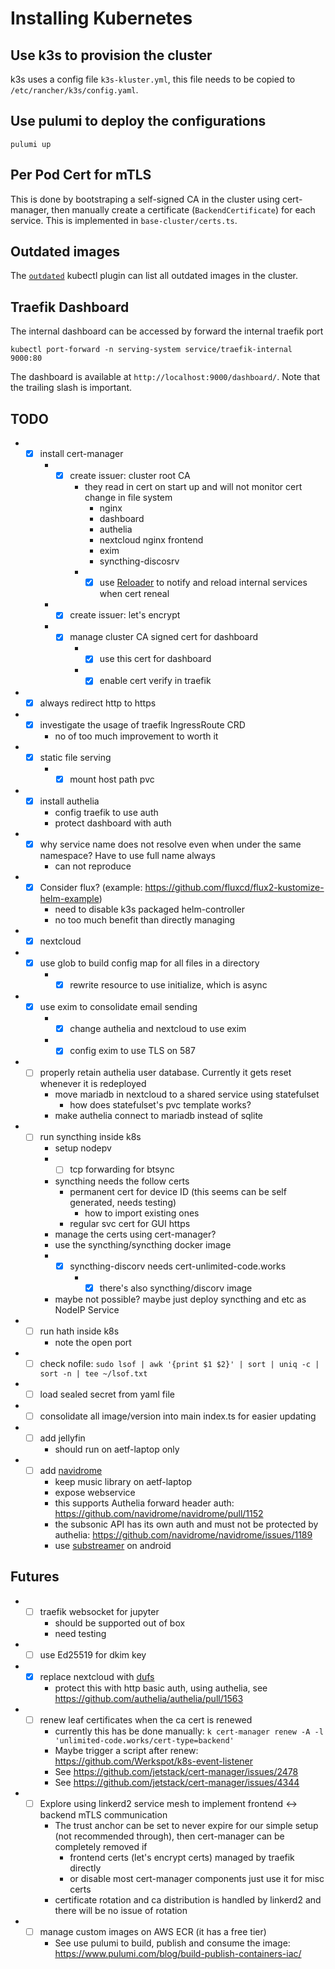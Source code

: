 # Installing Kubernetes

## Use k3s to provision the cluster

k3s uses a config file `k3s-kluster.yml`, this file needs to be copied to `/etc/rancher/k3s/config.yaml`.

## Use pulumi to deploy the configurations

`pulumi up`

## Per Pod Cert for mTLS
This is done by bootstraping a self-signed CA in the cluster using cert-manager,
then manually create a certificate (`BackendCertificate`) for each service.
This is implemented in `base-cluster/certs.ts`.

## Outdated images

The [`outdated`](https://github.com/replicatedhq/outdated) kubectl plugin can list all outdated
images in the cluster.

## Traefik Dashboard

The internal dashboard can be accessed by forward the internal traefik port

```
kubectl port-forward -n serving-system service/traefik-internal 9000:80
```

The dashboard is available at `http://localhost:9000/dashboard/`.
Note that the trailing slash is important.

## TODO

- - [x] install cert-manager
    * - [x] create issuer: cluster root CA
        + they read in cert on start up and will not monitor cert change in file system
            + nginx
            + dashboard
            + authelia
            + nextcloud nginx frontend
            + exim
            + syncthing-discosrv
        + - [x] use [Reloader](https://github.com/stakater/Reloader) to notify and reload internal services when cert reneal
    * - [x] create issuer: let's encrypt
    * - [x] manage cluster CA signed cert for dashboard
        + - [x] use this cert for dashboard
        + - [x] enable cert verify in traefik
- - [x] always redirect http to https
- - [x] investigate the usage of traefik IngressRoute CRD
    * no of too much improvement to worth it
- - [x] static file serving
    * - [x] mount host path pvc
- - [x] install authelia
    * config traefik to use auth
    * protect dashboard with auth
- - [x] why service name does not resolve even when under the same namespace? Have to use full name always
    * can not reproduce
- - [x] Consider flux? (example: https://github.com/fluxcd/flux2-kustomize-helm-example)
    * need to disable k3s packaged helm-controller
    * no too much benefit than directly managing
- - [x] nextcloud
- - [x] use glob to build config map for all files in a directory
    * - [x] rewrite resource to use initialize, which is async
- - [x] use exim to consolidate email sending
    * - [x] change authelia and nextcloud to use exim
    * - [x] config exim to use TLS on 587
- - [ ] properly retain authelia user database. Currently it gets reset whenever it is redeployed
    * move mariadb in nextcloud to a shared service using statefulset
        + how does statefulset's pvc template works?
    * make authelia connect to mariadb instead of sqlite
- - [ ] run syncthing inside k8s
    * setup nodepv
    * - [ ] tcp forwarding for btsync
    * syncthing needs the follow certs
        + permanent cert for device ID (this seems can be self generated, needs testing)
            + how to import existing ones
        + regular svc cert for GUI https
    * manage the certs using cert-manager?
    * use the syncthing/syncthing docker image
    * - [x] syncthing-discorv needs cert-unlimited-code.works
        + - [x] there's also syncthing/discorv image
    * maybe not possible? maybe just deploy syncthing and etc as NodeIP Service
- - [ ] run hath inside k8s
    * note the open port
- - [ ] check nofile: `sudo lsof | awk '{print $1 $2}' | sort | uniq -c | sort -n | tee ~/lsof.txt`
- - [ ] load sealed secret from yaml file
- - [ ] consolidate all image/version into main index.ts for easier updating
- - [ ] add jellyfin
    * should run on aetf-laptop only
- - [ ] add [navidrome](https://www.navidrome.org/docs/installation/docker/)
    * keep music library on aetf-laptop
    * expose webservice
    * this supports Authelia forward header auth: https://github.com/navidrome/navidrome/pull/1152
    * the subsonic API has its own auth and must not be protected by authelia: https://github.com/navidrome/navidrome/issues/1189
    * use [substreamer](https://substreamerapp.com) on android

## Futures
- - [ ] traefik websocket for jupyter
    * should be supported out of box
    * need testing
- - [ ] use Ed25519 for dkim key
- - [x] replace nextcloud with [dufs](https://github.com/sigoden/dufs)
    * protect this with http basic auth, using authelia, see https://github.com/authelia/authelia/pull/1563
- - [ ] renew leaf certificates when the ca cert is renewed
    * currently this has be done manually: `k cert-manager renew -A -l 'unlimited-code.works/cert-type=backend'`
    * Maybe trigger a script after renew: https://github.com/Werkspot/k8s-event-listener
    * See https://github.com/jetstack/cert-manager/issues/2478
    * See https://github.com/jetstack/cert-manager/issues/4344
- - [ ] Explore using linkerd2 service mesh to implement frontend <-> backend mTLS communication
    * The trust anchor can be set to never expire for our simple setup (not recommended through), then cert-manager can be completely removed if
      + frontend certs (let's encrypt certs) managed by traefik directly
      + or disable most cert-manager components just use it for misc certs
    * certificate rotation and ca distribution is handled by linkerd2 and there will be no issue of rotation
- - [ ] manage custom images on AWS ECR (it has a free tier)
    * See use pulumi to build, publish and consume the image: https://www.pulumi.com/blog/build-publish-containers-iac/

